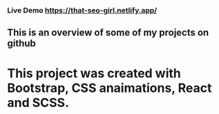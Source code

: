 ### Live Demo https://that-seo-girl.netlify.app/


##  This is an overview of some of my projects on github

# This project was created with Bootstrap, CSS anaimations, React and SCSS.